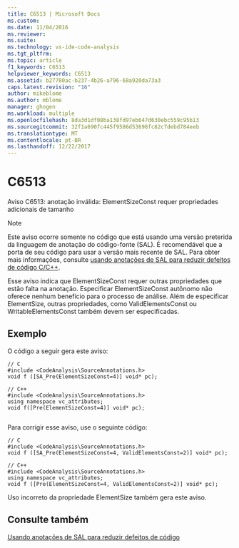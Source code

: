```yaml
---
title: C6513 | Microsoft Docs
ms.custom: 
ms.date: 11/04/2016
ms.reviewer: 
ms.suite: 
ms.technology: vs-ide-code-analysis
ms.tgt_pltfrm: 
ms.topic: article
f1_keywords: C6513
helpviewer_keywords: C6513
ms.assetid: b27780ac-b237-4b26-a796-68a920da73a3
caps.latest.revision: "16"
author: mikeblome
ms.author: mblome
manager: ghogen
ms.workload: multiple
ms.openlocfilehash: 8da3d1df08ba138fd97eb647d630ebc559c95b13
ms.sourcegitcommit: 32f1a690fc445f9586d53698fc82c7debd784eeb
ms.translationtype: MT
ms.contentlocale: pt-BR
ms.lasthandoff: 12/22/2017
---
```

# <a name="c6513"></a>C6513
Aviso C6513: anotação inválida: ElementSizeConst requer propriedades adicionais de tamanho  
  
> [!NOTE]
>  Este aviso ocorre somente no código que está usando uma versão preterida da linguagem de anotação do código-fonte (SAL). É recomendável que a porta de seu código para usar a versão mais recente de SAL. Para obter mais informações, consulte [usando anotações de SAL para reduzir defeitos de código C/C++](../code-quality/using-sal-annotations-to-reduce-c-cpp-code-defects.md).  
  
 Esse aviso indica que ElementSizeConst requer outras propriedades que estão falta na anotação. Especificar ElementSizeConst autônomo não oferece nenhum benefício para o processo de análise. Além de especificar ElementSize, outras propriedades, como ValidElementsConst ou WritableElementsConst também devem ser especificadas.  
  
## <a name="example"></a>Exemplo  
 O código a seguir gera este aviso:  
  
```  
// C  
#include <CodeAnalysis\SourceAnnotations.h>  
void f ([SA_Pre(ElementSizeConst=4)] void* pc);  
  
// C++  
#include <CodeAnalysis\SourceAnnotations.h>  
using namespace vc_attributes;  
void f([Pre(ElementSizeConst=4)] void* pc);  
  
```  
  
 Para corrigir esse aviso, use o seguinte código:  
  
```  
// C  
#include <CodeAnalysis\SourceAnnotations.h>  
void f ([SA_Pre(ElementSizeConst=4, ValidElementsConst=2)] void* pc);  
  
// C++  
#include <CodeAnalysis\SourceAnnotations.h>  
using namespace vc_attributes;  
void f ([Pre(ElementSizeConst=4, ValidElementsConst=2)] void* pc);  
```  
  
 Uso incorreto da propriedade ElementSize também gera este aviso.  
  
## <a name="see-also"></a>Consulte também  
 [Usando anotações de SAL para reduzir defeitos de código](using-sal-annotations-to-reduce-c-cpp-code-defects.md)